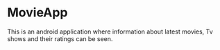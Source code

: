 # MovieApp

This is an android application where information about latest movies, Tv shows and their ratings can be seen.
